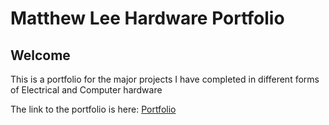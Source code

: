 # Matthew Lee Hardware Portfolio
## Welcome

This is a portfolio for the major projects I have completed in different forms of Electrical and Computer hardware

The link to the portfolio is here: <a href="https://mattyl37.github.io" target="_blank"> Portfolio </a>
